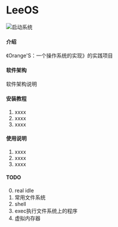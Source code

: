 # LeeOS

![启动系统](https://images.gitee.com/uploads/images/2020/0810/224936_82218a52_477202.png "启动系统.png")
#### 介绍
《Orange'S：一个操作系统的实现》的实践项目

#### 软件架构
软件架构说明


#### 安装教程

1.  xxxx
2.  xxxx
3.  xxxx

#### 使用说明

1.  xxxx
2.  xxxx
3.  xxxx

#### TODO
0. real idle
1. 常用文件系统
2. shell
3. exec执行文件系统上的程序
4. 虚拟内存器